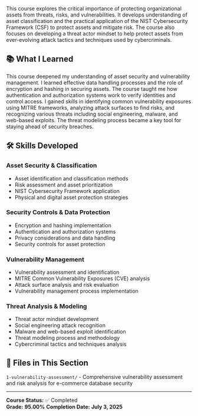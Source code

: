 This course explores the critical importance of protecting organizational assets from threats, risks, and vulnerabilities. It develops understanding of asset classification and the practical application of the NIST Cybersecurity Framework (CSF) to protect assets and mitigate risk. The course also focuses on developing a threat actor mindset to help protect assets from ever-evolving attack tactics and techniques used by cybercriminals.

## 📚 What I Learned

This course deepened my understanding of asset security and vulnerability management. I learned effective data handling processes and the role of encryption and hashing in securing assets. The course taught me how authentication and authorization systems work to verify identities and control access. I gained skills in identifying common vulnerability exposures using MITRE frameworks, analyzing attack surfaces to find risks, and recognizing various threats including social engineering, malware, and web-based exploits. The threat modeling process became a key tool for staying ahead of security breaches.

## 🛠️ Skills Developed

### Asset Security & Classification

- Asset identification and classification methods
- Risk assessment and asset prioritization
- NIST Cybersecurity Framework application
- Physical and digital asset protection strategies

### Security Controls & Data Protection

- Encryption and hashing implementation
- Authentication and authorization systems
- Privacy considerations and data handling
- Security controls for asset protection

### Vulnerability Management

- Vulnerability assessment and identification
- MITRE Common Vulnerability Exposures (CVE) analysis
- Attack surface analysis and risk evaluation
- Vulnerability management process implementation

### Threat Analysis & Modeling

- Threat actor mindset development
- Social engineering attack recognition
- Malware and web-based exploit identification
- Threat modeling process and methodology
- Cybercriminal tactics and techniques analysis

## 📁 Files in This Section

`1-vulnerability-assessment/` - Comprehensive vulnerability assessment and risk analysis for e-commerce database security

---

**Course Status:** ✅ Completed  
**Grade:** **95.00%** 
**Completion Date:** **July 3, 2025**
